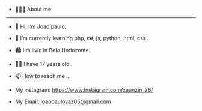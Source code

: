 - 👨🏾‍💻 About me:
- ---------------------------------------------------------------
- 👋 Hi, I’m Joao paulo.
- 🌱 I’m currently learning php, c#, js, python, html, css .
- 🏙️ I'm livin in Belo Horiozonte.
- 🙍‍♂️ I have 17 years old. 
- 📫 How to reach me ...

- My instagram:
https://www.instagram.com/xaunzin_26/

- My Email:
joaopaulovaz05@gmail.com
